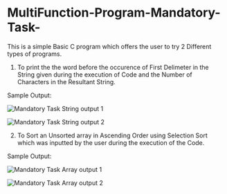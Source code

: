 # MultiFunction-Program-Mandatory-Task-

This is a simple Basic C program which offers the user to try 2 Different types of programs.

  1. To print the the word before the occurence of First Delimeter in the String given during the execution of Code and the Number of Characters in the Resultant      String. 
   
Sample Output: 
   
![Mandatory Task String output 1](https://user-images.githubusercontent.com/104273406/166996709-d5ddc9f9-83f1-402e-b910-2244ce1edcd8.JPG) 

![Mandatory Task String output 2](https://user-images.githubusercontent.com/104273406/167001323-0a2fbe8a-f607-41da-aed2-27f3e3642733.JPG)



2. To Sort an Unsorted array in Ascending Order using Selection Sort which was inputted by the user during the execution of the Code. 

Sample Output: 

![Mandatory Task Array output 1](https://user-images.githubusercontent.com/104273406/166999031-864d4605-91ed-44e4-9c16-58b124735693.JPG)


![Mandatory Task Array output 2](https://user-images.githubusercontent.com/104273406/166999153-8ad46792-f03b-4c4e-a120-67496aafe951.JPG)
